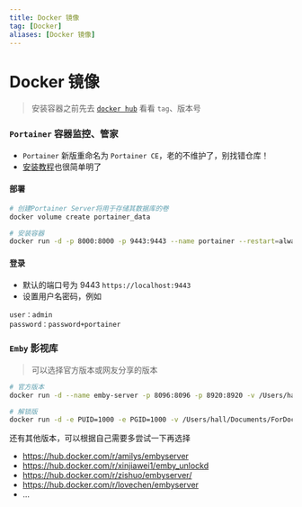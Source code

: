 ```yaml
---
title: Docker 镜像
tag: [Docker] 
aliases: [Docker 镜像]
---
```


# Docker 镜像

> 安装容器之前先去 [`docker hub`](https://hub.docker.com/) 看看 `tag`、版本号

### `Portainer` 容器监控、管家

- `Portainer` 新版重命名为 `Portainer CE`，老的不维护了，别找错仓库！
- [安装教程](https://docs.portainer.io/start/install-ce/server/docker/linux)也很简单明了

#### 部署

```bash
# 创建Portainer Server将用于存储其数据库的卷
docker volume create portainer_data

# 安装容器
docker run -d -p 8000:8000 -p 9443:9443 --name portainer --restart=always -v /var/run/docker.sock:/var/run/docker.sock -v portainer_data:/data portainer/portainer-ce:latest
```

#### 登录

- 默认的端口号为 9443 `https://localhost:9443`
- 设置用户名密码，例如

```
user：admin
password：password+portainer 
```

### `Emby` 影视库

> 可以选择官方版本或网友分享的版本

```bash
# 官方版本
docker run -d --name emby-server -p 8096:8096 -p 8920:8920 -v /Users/hall/Documents/ForDocker/config/emby:/config -v /Users/hall/Documents/Media:/data emby/embyserver

# 解锁版
docker run -d -e PUID=1000 -e PGID=1000 -v /Users/hall/Documents/ForDocker/config/emby:/config -v /Users/hall/Documents/Media:/data -p 8096:8096 -p 8920:8920 --name=emby xinjiawei1/emby_unlockd:latest
```

还有其他版本，可以根据自己需要多尝试一下再选择

- https://hub.docker.com/r/amilys/embyserver
- https://hub.docker.com/r/xinjiawei1/emby_unlockd
- https://hub.docker.com/r/zishuo/embyserver/
- https://hub.docker.com/r/lovechen/embyserver
- ...

